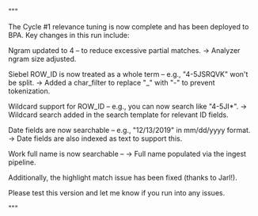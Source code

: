 """


The Cycle #1 relevance tuning is now complete and has been deployed to BPA. Key changes in this run include:

Ngram updated to 4 – to reduce excessive partial matches.
→ Analyzer ngram size adjusted.

Siebel ROW_ID is now treated as a whole term – e.g., "4-5JSRQVK" won't be split.
→ Added a char_filter to replace "_" with "-" to prevent tokenization.

Wildcard support for ROW_ID – e.g., you can now search like "4-5JI*".
→ Wildcard search added in the search template for relevant ID fields.

Date fields are now searchable – e.g., "12/13/2019" in mm/dd/yyyy format.
→ Date fields are also indexed as text to support this.

Work full name is now searchable –
→ Full name populated via the ingest pipeline.

Additionally, the highlight match issue has been fixed (thanks to Jarl!).

Please test this version and let me know if you run into any issues.


"""
